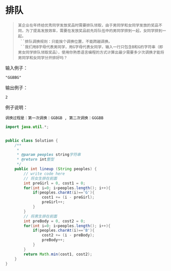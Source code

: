 # 排队

> ```
> 某企业在年终给优秀同学发放奖品时需要排队领取，由于男同学和女同学发放的奖品不同，为了提高发放效率，需要在发放奖品前先将队伍中的男同学排到一起，女同学排到一起。
>  ``排队调换规则：只能挨个调换位置，不能跨越调换。
>  ``我们用B字母代表男同学，用G字母代表女同学，输入一行只包含B和G的字符串（即男女同学排队领取奖品），使用你熟悉语言编程的方式计算出最少需要多少次调换才能将男同学和女同学分开排好吗？
> ```

输入例子：

```
"GGBBG"
```

输出例子：

```
2
```

例子说明：

```
调换过程是：第一次调换：GGBGB , 第二次调换：GGGBB
```

```java
import java.util.*;


public class Solution {
    /**
     * 
     * @param peoples string字符串 
     * @return int整型
     */
    public int lineup (String peoples) {
        // write code here
        // 将女生排在前面
        int preGirl = 0, cost1 = 0;
        for(int i=0; i<peoples.length(); i++){
            if(peoples.charAt(i)=='G'){
                cost1 += (i - preGirl);
                preGirl++;                
            }
        }
        // 将男生排在前面
        int preBody = 0, cost2 = 0;
        for(int i=0; i<peoples.length(); i++){
            if(peoples.charAt(i)=='B'){
                cost2 += (i - preBody);
                preBody++;                
            }
        }
        return Math.min(cost1, cost2);
    }
}
```

